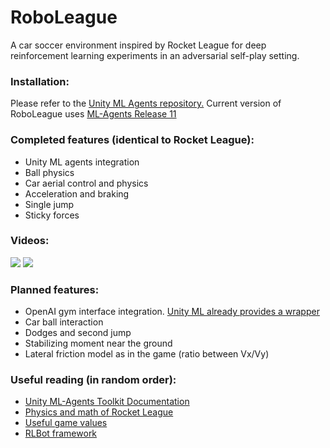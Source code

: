# RoboLeague
A car soccer environment inspired by Rocket League for deep reinforcement learning experiments in an adversarial self-play setting.

### Installation:
Please refer to the [Unity ML Agents repository.](https://github.com/Unity-Technologies/ml-agents) Current version of RoboLeague uses [ML-Agents Release 11](https://github.com/Unity-Technologies/ml-agents/releases/tag/release_11)

### Completed features (identical to Rocket League):
* Unity ML agents integration
* Ball physics
* Car aerial control and physics
* Acceleration and braking
* Single jump
* Sticky forces

### Videos:
![](https://github.com/roboserg/RoboLeague/blob/master/Goal.gif)
![](https://github.com/roboserg/RoboLeague/blob/master/driving.gif)

### Planned features:
* OpenAI gym interface integration. [Unity ML already provides a wrapper](https://github.com/Unity-Technologies/ml-agents/tree/master/gym-unity)
* Car ball interaction
* Dodges and second jump
* Stabilizing moment near the ground
* Lateral friction model as in the game (ratio between Vx/Vy)

### Useful reading (in random order):
* [Unity ML-Agents Toolkit Documentation](https://github.com/Unity-Technologies/ml-agents/tree/master/docs)
* [Physics and math of Rocket League](https://samuelpmish.github.io/notes/RocketLeague)
* [Useful game values](https://github.com/RLBot/RLBot/wiki/Useful-Game-Values)
* [RLBot framework](https://github.com/RLBot/RLBot)
